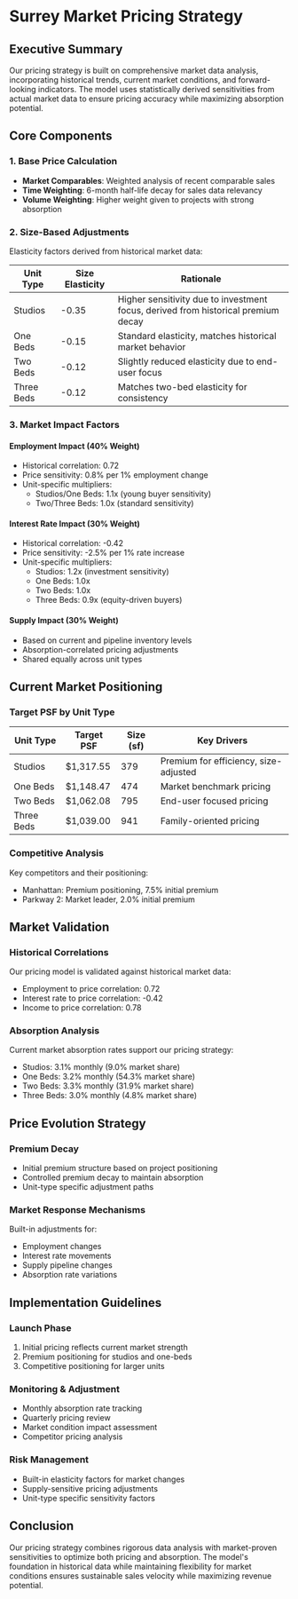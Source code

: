 # Surrey Market Pricing Strategy

## Executive Summary
Our pricing strategy is built on comprehensive market data analysis, incorporating historical trends, current market conditions, and forward-looking indicators. The model uses statistically derived sensitivities from actual market data to ensure pricing accuracy while maximizing absorption potential.

## Core Components

### 1. Base Price Calculation
- **Market Comparables**: Weighted analysis of recent comparable sales
- **Time Weighting**: 6-month half-life decay for sales data relevancy
- **Volume Weighting**: Higher weight given to projects with strong absorption

### 2. Size-Based Adjustments
Elasticity factors derived from historical market data:

| Unit Type | Size Elasticity | Rationale |
|-----------|----------------|------------|
| Studios | -0.35 | Higher sensitivity due to investment focus, derived from historical premium decay |
| One Beds | -0.15 | Standard elasticity, matches historical market behavior |
| Two Beds | -0.12 | Slightly reduced elasticity due to end-user focus |
| Three Beds | -0.12 | Matches two-bed elasticity for consistency |

### 3. Market Impact Factors

#### Employment Impact (40% Weight)
- Historical correlation: 0.72
- Price sensitivity: 0.8% per 1% employment change
- Unit-specific multipliers:
  - Studios/One Beds: 1.1x (young buyer sensitivity)
  - Two/Three Beds: 1.0x (standard sensitivity)

#### Interest Rate Impact (30% Weight)
- Historical correlation: -0.42
- Price sensitivity: -2.5% per 1% rate increase
- Unit-specific multipliers:
  - Studios: 1.2x (investment sensitivity)
  - One Beds: 1.0x
  - Two Beds: 1.0x
  - Three Beds: 0.9x (equity-driven buyers)

#### Supply Impact (30% Weight)
- Based on current and pipeline inventory levels
- Absorption-correlated pricing adjustments
- Shared equally across unit types

## Current Market Positioning

### Target PSF by Unit Type
| Unit Type | Target PSF | Size (sf) | Key Drivers |
|-----------|------------|-----------|-------------|
| Studios | $1,317.55 | 379 | Premium for efficiency, size-adjusted |
| One Beds | $1,148.47 | 474 | Market benchmark pricing |
| Two Beds | $1,062.08 | 795 | End-user focused pricing |
| Three Beds | $1,039.00 | 941 | Family-oriented pricing |

### Competitive Analysis
Key competitors and their positioning:
- Manhattan: Premium positioning, 7.5% initial premium
- Parkway 2: Market leader, 2.0% initial premium

## Market Validation

### Historical Correlations
Our pricing model is validated against historical market data:
- Employment to price correlation: 0.72
- Interest rate to price correlation: -0.42
- Income to price correlation: 0.78

### Absorption Analysis
Current market absorption rates support our pricing strategy:
- Studios: 3.1% monthly (9.0% market share)
- One Beds: 3.2% monthly (54.3% market share)
- Two Beds: 3.3% monthly (31.9% market share)
- Three Beds: 3.0% monthly (4.8% market share)

## Price Evolution Strategy

### Premium Decay
- Initial premium structure based on project positioning
- Controlled premium decay to maintain absorption
- Unit-type specific adjustment paths

### Market Response Mechanisms
Built-in adjustments for:
- Employment changes
- Interest rate movements
- Supply pipeline changes
- Absorption rate variations

## Implementation Guidelines

### Launch Phase
1. Initial pricing reflects current market strength
2. Premium positioning for studios and one-beds
3. Competitive positioning for larger units

### Monitoring & Adjustment
- Monthly absorption rate tracking
- Quarterly pricing review
- Market condition impact assessment
- Competitor pricing analysis

### Risk Management
- Built-in elasticity factors for market changes
- Supply-sensitive pricing adjustments
- Unit-type specific sensitivity factors

## Conclusion
Our pricing strategy combines rigorous data analysis with market-proven sensitivities to optimize both pricing and absorption. The model's foundation in historical data while maintaining flexibility for market conditions ensures sustainable sales velocity while maximizing revenue potential. 